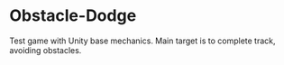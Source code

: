 # Obstacle-Dodge
 Test game with Unity base mechanics. Main target is to complete track, avoiding obstacles.
